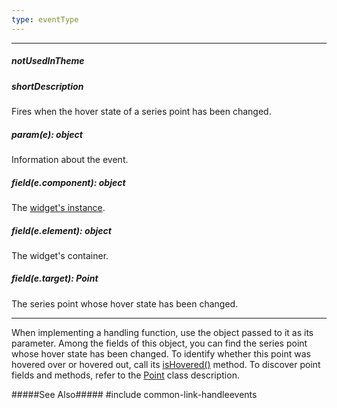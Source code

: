 ```yaml
---
type: eventType
---
```

---
##### notUsedInTheme

##### shortDescription
Fires when the hover state of a series point has been changed.

##### param(e): object
Information about the event.

##### field(e.component): object
The [widget's instance](/api-reference/10%20UI%20Widgets/Component/3%20Methods/instance().md '{basewidgetpath}/Methods/#instance').

##### field(e.element): object
The widget's container.

##### field(e.target): Point
The series point whose hover state has been changed.

---
When implementing a handling function, use the object passed to it as its parameter. Among the fields of this object, you can find the series point whose hover state has been changed. To identify whether this point was hovered over or hovered out, call its [isHovered()](/api-reference/20%20Data%20Visualization%20Widgets/BaseChart/7%20Chart%20Elements/Point/3%20Methods/isHovered().md '/Documentation/ApiReference/Data_Visualization_Widgets/dxChart/Chart_Elements/Point/Methods/#isHovered') method. To discover point fields and methods, refer to the [Point](/api-reference/20%20Data%20Visualization%20Widgets/dxChart/7%20Chart%20Elements/Point '/Documentation/ApiReference/Data_Visualization_Widgets/dxChart/Chart_Elements/Point/') class description.

#####See Also#####
#include common-link-handleevents